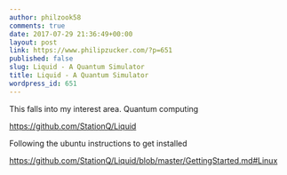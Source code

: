 ```yaml
---
author: philzook58
comments: true
date: 2017-07-29 21:36:49+00:00
layout: post
link: https://www.philipzucker.com/?p=651
published: false
slug: Liquid - A Quantum Simulator
title: Liquid - A Quantum Simulator
wordpress_id: 651
---
```


This falls into my interest area. Quantum computing

https://github.com/StationQ/Liquid

Following the ubuntu instructions to get installed

https://github.com/StationQ/Liquid/blob/master/GettingStarted.md#Linux


